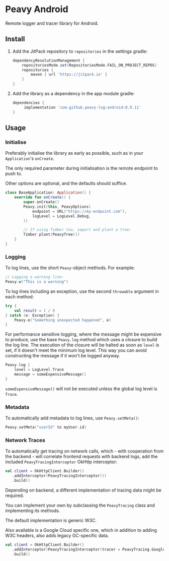 # Peavy Android

Remote logger and tracer library for Android.

## Install

1. Add the JitPack repository to `repositories` in the settings gradle:

    ```groovy
    dependencyResolutionManagement {
        repositoriesMode.set(RepositoriesMode.FAIL_ON_PROJECT_REPOS)
        repositories {
            maven { url 'https://jitpack.io' }
        }
    }
    ```

2. Add the library as a dependency in the app module gradle:

    ```groovy
    dependencies {
         implementation 'com.github.peavy-log:android:0.9.11'
    }
    ```

## Usage

### Initialise
Preferably initialise the library as early as possible, such as in your `Application`'s `onCreate`.

The only required parameter during initialisation is the remote endpoint to push to.

Other options are optional, and the defaults should suffice.

```kotlin
class BaseApplication: Application() {
    override fun onCreate() {
        super.onCreate()
        Peavy.init(this, PeavyOptions(
            endpoint = URL("https://my-endpoint.com"),
            logLevel = LogLevel.Debug,
        ))

        // If using Timber too, import and plant a tree:
        Timber.plant(PeavyTree())
    }
}
```

### Logging

To log lines, use the short `Peavy`-object methods. For example:

```kotlin
// Logging a warning line:
Peavy.w("This is a warning")
```

To log lines including an exception, use the second `throwable` argument in each method:

```kotlin
try {
    val result = 1 / 0
} catch (e: Exception) {
    Peavy.e("Something unexpected happened", e)
}
```

For performance sensitive logging, where the message might be expensive to produce, use the base `Peavy.log` method which uses a closure to build the log line.
The execution of the closure will be halted as soon as `level` is set, if it doesn't meet the minimum log level.
This way you can avoid constructing the message if it won't be logged anyway.

```kotlin
Peavy.log {
    level = LogLevel.Trace
    message = someExpensiveMessage()
}
```

`someExpensiveMessage()` will not be executed unless the global log level is `Trace`. 

### Metadata

To automatically add metadata to log lines, use `Peavy.setMeta()`:

```kotlin
Peavy.setMeta("userId" to myUser.id)
```

### Network Traces

To automatically get tracing on network calls, which - with cooperation from the backend -
will correlate frontend requests with backend logs, add the included `PeavyTracingInterceptor` OkHttp interceptor:

```kotlin
val client = OkHttpClient.Builder()
   .addInterceptor(PeavyTracingInterceptor())
   .build()
```

Depending on backend, a different implementation of tracing data might be required.

You can implement your own by subclassing the `PeavyTracing` class and implementing its methods.

The default implementation is generic W3C.

Also available is a Google Cloud specific one, which in addition to adding W3C headers,
also adds legacy GC-specific data.

```kotlin
val client = OkHttpClient.Builder()
   .addInterceptor(PeavyTracingInterceptor(tracer = PeavyTracing.GoogleCloud))
   .build()
```
